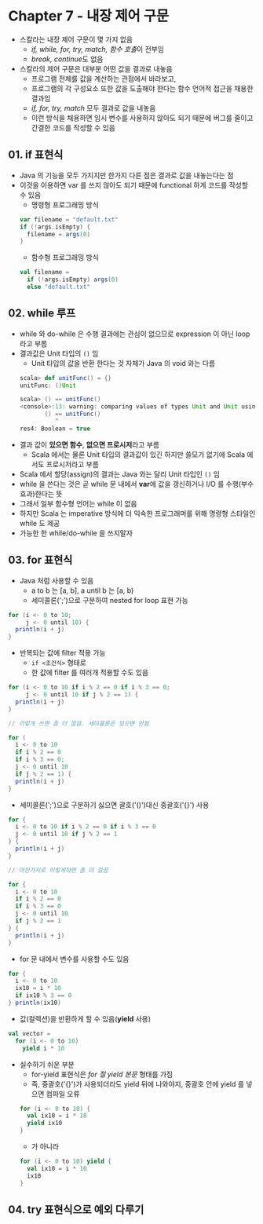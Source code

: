 # Chapter 7 - 내장 제어 구문

* 스칼라는 내장 제어 구문이 몇 가지 없음
  - *if, while, for, try, match, 함수 호출*이 전부임
  - *break, continue*도 없음
* 스칼라의 제어 구문은 대부분 어떤 값을 결과로 내놓음
  - 프로그램 전체를 값을 계산하는 관점에서 바라보고,
  - 프로그램의 각 구성요소 또한 값을 도출해야 한다는 함수 언어적 접근을 채용한 결과임
  - *if, for, try, match* 모두 결과로 값을 내놓음
  - 이런 방식을 채용하면 임시 변수를 사용하지 않아도 되기 때문에 버그를 줄이고 간결한 코드를 작성할 수 있음

## 01. if 표현식
* Java 의 기능을 모두 가지지만 한가지 다른 점은 결과로 값을 내놓는다는 점
* 이것을 이용하면 var 를 쓰지 않아도 되기 때문에 functional 하게 코드를 작성할 수 있음
  - 명령형 프로그래밍 방식
  ```scala
  var filename = "default.txt"
  if (!args.isEmpty) {
    filename = args(0)
  }
  ```
  - 함수형 프로그래밍 방식
  ```scala
  val filename = 
    if (!args.isEmpty) args(0)
    else "default.txt"
  ```

## 02. while 루프
* while 와 do-while 은 수행 결과에는 관심이 없으므로 expression 이 아닌 loop 라고 부름
* 결과값은 Unit 타입의 `()` 임
  - Unit 타입의 값을 반환 한다는 것 자체가 Java 의 void 와는 다름
  ```scala
  scala> def unitFunc() = {}
  unitFunc: ()Unit

  scala> () == unitFunc()
  <console>:13: warning: comparing values of types Unit and Unit using `==' will always yield true
         () == unitFunc()
            ^
  res4: Boolean = true
  ```
* 결과 값이 **있으면 함수**, **없으면 프로시저**라고 부름
  - Scala 에서는 물론 Unit 타입의 결과값이 있긴 하지만 쓸모가 없기에 Scala 에서도 프로시저라고 부름
* Scala 에서 할당(assign)의 결과는 Java 와는 달리 Unit 타입인 `()` 임
* while 을 쓴다는 것은 곧 while 문 내에서 **var**에 값을 갱신하거나 I/O 를 수행(부수효과)한다는 뜻
* 그래서 일부 함수형 언어는 while 이 없음
* 하지만 Scala 는 imperative 방식에 더 익숙한 프로그래머를 위해 명령형 스타일인 while 도 제공
* 가능한 한 while/do-while 을 쓰지말자

## 03. for 표현식
* Java 처럼 사용할 수 있음
  - a to b 는 [a, b], a until b 는 [a, b)
  - 세미콜론(';')으로 구분하여 nested for loop 표현 가능
```scala
for (i <- 0 to 10;
     j <- 0 until 10) {
  println(i + j)
}
```
* 반복되는 값에 filter 적용 가능
  - `if <조건식>` 형태로
  - 한 값에 filter 를 여러개 적용할 수도 있음 
```scala
for (i <- 0 to 10 if i % 2 == 0 if i % 3 == 0;
     j <- 0 until 10 if j % 2 == 1) {
  println(i + j)
}
```
```scala
// 이렇게 쓰면 좀 더 깔끔. 세미콜론은 잊으면 안됨

for (
  i <- 0 to 10
  if i % 2 == 0
  if i % 3 == 0;
  j <- 0 until 10
  if j % 2 == 1) {
  println(i + j)
}
```
* 세미콜론(';')으로 구분하기 싫으면 괄호('()')대신 중괄호('{}') 사용
```scala
for {
  i <- 0 to 10 if i % 2 == 0 if i % 3 == 0
  j <- 0 until 10 if j % 2 == 1
} {
  println(i + j)
}
```
```scala
// 마찬가지로 이렇게하면 좀 더 깔끔

for {
  i <- 0 to 10
  if i % 2 == 0
  if i % 3 == 0
  j <- 0 until 10
  if j % 2 == 1
} {
  println(i + j)
}
```
* for 문 내에서 변수를 사용할 수도 있음
```scala
for {
  i <- 0 to 10
  ix10 = i * 10
  if ix10 % 3 == 0
} println(ix10)
```
* 값(컬렉션)을 반환하게 할 수 있음(**yield** 사용)
```scala
val vector = 
  for (i <- 0 to 10) 
    yield i * 10
```
* 실수하기 쉬운 부분
  - for-yield 표현식은 *for 절 yield 본문* 형태를 가짐
  - 즉, 중괄호('{}')가 사용되더라도 yield 뒤에 나와야지, 중괄호 안에 yield 를 넣으면 컴파일 오류
  ```scala
  for (i <- 0 to 10) {
    val ix10 = i * 10
    yield ix10
  }
  ```
  - 가 아니라
  ```scala
  for (i <- 0 to 10) yield {
    val ix10 = i * 10
    ix10
  }
  ```  
## 04. try 표현식으로 예외 다루기
